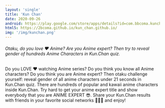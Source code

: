 ```yaml
---
layout: 'single'
title: 'Kun Chan'
date: 2020-09-26
android: https://play.google.com/store/apps/details?id=com.bbcoma.kunchan
html5: https://2bcoma.github.io/kun_chan.github.io/
img: '/img/kunchan.png'
---
```


###### Otaku, do you love ❤️ Anime? Are you Anime expert? Then try to reveal gender of hundreds Anime Characters in Kun.Chan quiz.

Do you LOVE ❤️ watching Anime series? Do you think you know all Anime characters? Do you think you are Anime expert? Then otaku challenge yourself: reveal gender of all anime characters under 21 seconds in Kun.Chan quiz. There are hundreds of popular and kawaii anime characters inside Kun.Chan. Try hard to get your anime expert title and show everybody that you are ANIME EXPERT 😎. Share your Kun.Chan results with friends in your favorite social networks 💙💙💙 and enjoy!
